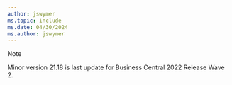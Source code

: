 ```yaml
---
author: jswymer
ms.topic: include
ms.date: 04/30/2024
ms.author: jswymer
---
```

> [!NOTE]
> Minor version 21.18 is last update for Business Central 2022 Release Wave 2. 
